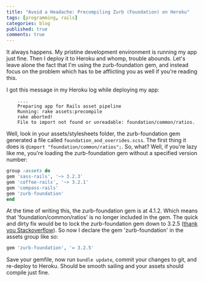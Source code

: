 ```yaml
---
title: "Avoid a Headache: Precompiling Zurb (Foundation) on Heroku"
tags: [programming, rails]
categories: blog
published: true
comments: true
---
```


It always happens. My pristine development environment is running my app just fine. Then I deploy it to Heroku and whomp, trouble abounds. Let's leave alone the fact that I'm using the zurb-foundation gem, and instead focus on the problem which has to be afflicting you as well if you're reading this.

I got this message in my Heroku log while deploying my app:

```
    ....
    Preparing app for Rails asset pipeline
    Running: rake assets:precompile
    rake aborted!
    File to import not found or unreadable: foundation/common/ratios.
```

Well, look in your assets/stylesheets folder, the zurb-foundation gem generated a file called <code>foundation_and_overrides.scss</code>. The first thing it does is <code>@import "foundation/common/ratios";</code>. So, what? Well, if you're lazy like me, you're loading the zurb-foundation gem without a specified version number:

```ruby
group :assets do
gem 'sass-rails', '~> 3.2.3'
gem 'coffee-rails', '~> 3.2.1'
gem 'compass-rails'
gem 'zurb-foundation'
end
```

At the time of writing this, the zurb-foundation gem is at 4.1.2. Which means that 'foundation/common/ratios' is no longer included in the gem. The quick and dirty fix would be to lock the zurb-foundation gem down to 3.2.5 ([thank you Stackoverflow](http://stackoverflow.com/questions/15123667/syntax-error-file-to-import-not-found-or-unreadable-foundation-common-ratios)). So now I declare the gem 'zurb-foundation' in the assets group like so:

```ruby
gem 'zurb-foundation', '= 3.2.5'
```

Save your gemfile, now run <code>bundle update</code>, commit your changes to git, and re-deploy to Heroku. Should be smooth sailing and your assets should compile just fine.
